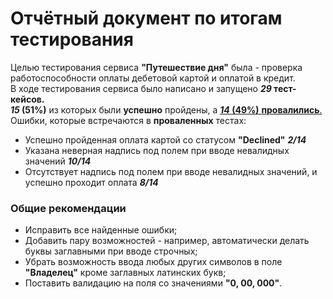 # Отчётный документ по итогам тестирования

Целью тестирования сервиса **"Путешествие дня"** была - проверка работоспособности оплаты 
дебетовой картой и оплатой в кредит.   
В ходе тестирования сервиса было написано и запущено **_29_ тест-кейсов.**  
**_15_ (51%)** из которых были **успешно** пройдены, а [**_14_ (49%)** **провалились**.](https://github.com/UniverseQA/Diploma/issues)  
Ошибки, которые встречаются в **проваленных** тестах:
- Успешно пройденная оплата картой со статусом **"Declined"** **_2/14_**  
- Указана неверная надпись под полем при вводе невалидных значений **_10/14_**  
- Отсутствует надпись под полем при вводе невалидных значений, и успешно проходит оплата **_8/14_**

### Общие рекомендации 
- Исправить все найденные ошибки;  
- Добавить пару возможностей - например, автоматически делать буквы заглавными при вводе строчных;    
- Убрать возможность ввода любых других символов в поле **"Владелец"** кроме заглавных латинских букв;  
- Поставить валидацию на поля со значениями **"0, 00, 000"**.